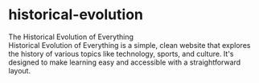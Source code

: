 # historical-evolution
The Historical Evolution of Everything 
<br>
Historical Evolution of Everything is a simple, clean website that explores the history of various topics like technology, sports, and culture. It's designed to make learning easy and accessible with a straightforward layout.
